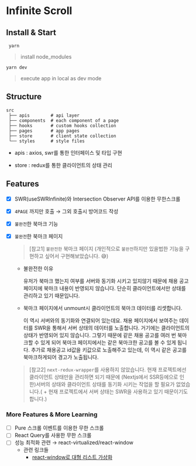 # Infinite Scroll

## Install & Start

```
 yarn
```

> install node_modules

```
yarn dev
```

> execute app in local as dev mode

## Structure

```
src
 ├── apis        # api layer
 ├── components  # each component of a page
 ├── hooks       # custom hooks collection
 ├── pages       # app pages
 ├── store       # client state collection
 └── styles      # style files

```

- apis : axios, swr를 통한 인터페이스 및 타입 구현

- store : redux를 통한 클라이언트의 상태 관리

## Features

- [x] SWR(useSWRInfinite)와 Intersection Observer API를 이용한 무한스크롤
- [x] `4PAGE` 까지만 호출 → 그외 호출시 방어코드 작성
- [x] `불완전`한 북마크 기능
- [x] `불완전`한 북마크 페이지

  > [참고1] `불완전한` 북마크 페이지 (개인적으로 `불완전`하지만 있을법한 기능을 구현하고 싶어서 구현해보았습니다. 😅)

  - 불완전한 이유

    유저가 북마크 했는지 여부를 서버와 동기화 시키고 있지않기 때문에 채용 공고 페이지에 북마크 내용이 반영되지 않습니다. 단순히 클라이언트에서만 상태를 관리하고 있기 때문입니다.

  - 북마크 페이지에서 unmount시 클라이언트의 북마크 데이터를 리셋합니다.

    이 역시 서버와의 동기화와 연결되어 있는데요. 채용 페이지에서 보여주는 데이터를 SWR을 통해서 서버 상태의 데이터를 노출합니다. 거기에는 클라이언트의 상태가 반영되어 있지 않습니다. 그렇기 때문에 같은 채용 공고를 여러 번 북마크할 수 있게 되어 북마크 페이지에서는 같은 북마크한 공고를 볼 수 있게 됩니다. 추가로 채용공고 id값을 키값으로 노출해주고 있는데, 이 역시 같은 공고를 북마크하게되어 경고가 노출됩니다.

  > [참고2] `next-redux-wrapper`를 사용하지 않았습니다. 현재 프로젝트에선 클라이언트 상태만을 관리하면 되기 때문에 (Nextjs에서 SSR등에으로 인한)서버의 상태와 클라이언트 상태를 동기화 시키는 작업을 할 필요가 없었습니다.( + 현재 프로젝트에서 서버 상태는 SWR을 사용하고 있기 때문이기도 합니다.)

### More Features & More Learning

- [ ] Pure 스크롤 이벤트를 이용한 무한 스크롤
- [ ] React Query를 사용한 무한 스크롤
- [ ] 성능 최적화 관련 → react-virtualized/react-window
  - 관련 링크들
    - [react-window로 대형 리스트 가상화](https://web.dev/i18n/ko/virtualize-long-lists-react-window/)
